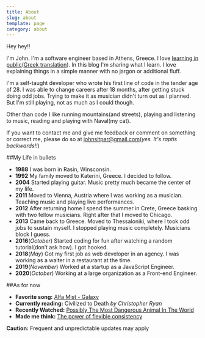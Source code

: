 ```yaml
---
title: About
slug: about
template: page
category: about
---
```


Hey hey!!

I'm John. I'm a software engineer based in Athens, Greece. I love [learning in public](https://www.swyx.io/writing/learn-in-public/)([Greek translation](https://www.johnraptis.dev/learn-in-public-greek/)). In this blog I'm sharing what I learn. I love explaining things in a simple manner with no jargon or additional fluff.

I'm a self-taught developer who wrote his first line of code in the tender age of 28. I was able to change careers after 18 months, after getting stuck doing odd jobs. Trying to make it as musician didn't turn out as I planned. But I'm still playing, not as much as I could though.

Other than code I like running mountains(and streets), playing and listening to music, reading and playing with Naval(my cat).

If you want to contact me and give me feedback or comment on something or correct me, please do so at <a href="#0">johnsitpar@gmail.com</a>(_yes. It's raptis backwards!!_)

##My Life in bullets

- **1988** I was born in Rasin, Winsconsin.
- **1992** My family moved to Katerini, Greece. I decided to follow.
- **2004** Started playing guitar. Music pretty much became the center of my life.
- **2011** Moved to Vienna, Austria where I was working as a musician. Teaching music and playing live performances.
- **2012** After returning home I spend the summer in Crete, Greece basking with two fellow musicians. Right after that I moved to Chicago.
- **2013** Came back to Greece. Moved to Thessaloniki, where I took odd jobs to sustain myself. I stopped playing music completely. Musicians block I guess.
- **2016**(_October_) Started coding for fun after watching a random tutorial(don’t ask how). I got hooked.
- **2018**(_May_) Got my first job as web developer in an agency. I was working as a waiter in a restaurant at the time.
- **2019**(_November_) Worked at a startup as a JavaScript Engineer.
- **2020**(_October_) Working at a large organization as a Front-end Engineer.

##As for now

- **Favorite song:** <a class="favourite-links" href="https://www.youtube.com/watch?v=iAvVQgvjeZ8" target="_blank">Alfa Mist - Galaxy</a>
- **Currently reading:** Civilized to Death _by Christopher Ryan_
- **Recently Watched:** <a class="favourite-links" href="https://www.youtube.com/watch?v=UaZeTmFBbGc" target="_blank">Possibly The Most Dangerous Animal In The World
  </a>
- **Made me think:** <a class="favourite-links" href="https://nesslabs.com/flexible-consistency" target="_blank">The power of flexible consistency
  </a>

<span class="caution-msg"> **Caution:** Frequent and unpredictable updates may apply </span>
